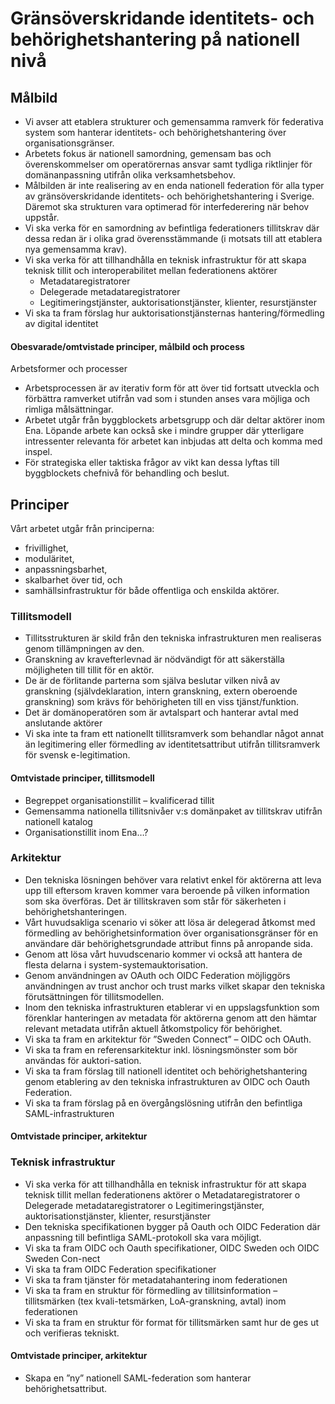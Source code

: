 # Gränsöverskridande identitets- och behörighetshantering på nationell nivå

## Målbild

- Vi avser att etablera strukturer och gemensamma ramverk för federativa system som hanterar identitets- och behörighetshantering över organisationsgränser.
- Arbetets fokus är nationell samordning, gemensam bas och överenskommelser om operatörernas ansvar samt tydliga riktlinjer för domänanpassning utifrån olika verksamhetsbehov.
- Målbilden är inte realisering av en enda nationell federation för alla typer av gränsöverskridande identitets- och behörighetshantering i Sverige. Däremot ska strukturen vara optimerad för interfederering när behov uppstår.
- Vi ska verka för en samordning av befintliga federationers tillitskrav där dessa redan är i olika grad överensstämmande (i motsats till att etablera nya gemensamma krav).
- Vi ska verka för att tillhandhålla en teknisk infrastruktur för att skapa teknisk tillit och interoperabilitet mellan federationens aktörer
   -	Metadataregistratorer 
   -	Delegerade metadataregistratorer 
   -	Legitimeringstjänster, auktorisationstjänster, klienter, resurstjänster
- Vi ska ta fram förslag hur auktorisationstjänsternas hantering/förmedling av digital identitet

#### Obesvarade/omtvistade principer, målbild och process
Arbetsformer och processer
- Arbetsprocessen är av iterativ form för att över tid fortsatt utveckla och förbättra ramverket utifrån vad som i stunden anses vara möjliga och rimliga målsättningar.
- Arbetet utgår från byggblockets arbetsgrupp och där deltar aktörer inom Ena. Löpande arbete kan också ske i mindre grupper där ytterligare intressenter relevanta för arbetet kan inbjudas att delta och komma med inspel. 
- För strategiska eller taktiska frågor av vikt kan dessa lyftas till byggblockets chefnivå för behandling och beslut.

## Principer
Vårt arbetet utgår från principerna:

- frivillighet,
- moduläritet,
- anpassningsbarhet,
- skalbarhet över tid, och
- samhällsinfrastruktur för både offentliga och enskilda aktörer.


### Tillitsmodell

- Tillitsstrukturen är skild från den tekniska infrastrukturen men realiseras genom tillämpningen av den.
- Granskning av kravefterlevnad är nödvändigt för att säkerställa möjligheten till tillit för en aktör.
- De är de förlitande parterna som själva beslutar vilken nivå av granskning (självdeklaration, intern granskning, extern oberoende granskning) som krävs för behörigheten till en viss tjänst/funktion.
- Det är domänoperatören som är avtalspart och hanterar avtal med anslutande aktörer
- Vi ska inte ta fram ett nationellt tillitsramverk som behandlar något annat än legitimering eller förmedling av identitetsattribut utifrån tillitsramverk för svensk e-legitimation.

#### Omtvistade principer, tillitsmodell
- Begreppet organisationstillit – kvalificerad tillit
- Gemensamma nationella tillitsnivåer v:s domänpaket av tillitskrav utifrån nationell katalog
- Organisationstillit inom Ena…?

### Arkitektur
- Den tekniska lösningen behöver vara relativt enkel för aktörerna att leva upp till eftersom kraven kommer vara beroende på vilken information som ska överföras. Det är tillitskraven som står för säkerheten i behörighetshanteringen.
- Vårt huvudsakliga scenario vi söker att lösa är delegerad åtkomst med förmedling av behörighetsinformation över organisationsgränser för en användare där behörighetsgrundade attribut finns på anropande sida.
- Genom att lösa vårt huvudscenario kommer vi också att hantera de flesta delarna i system-systemauktorisation.
- Genom användningen av OAuth och OIDC Federation möjliggörs användningen av trust anchor och trust marks vilket skapar den tekniska förutsättningen för tillitsmodellen.
- Inom den tekniska infrastrukturen etablerar vi en uppslagsfunktion som förenklar hanteringen av metadata för aktörerna genom att den hämtar relevant metadata utifrån aktuell åtkomstpolicy för behörighet.
- Vi ska ta fram en arkitektur för ”Sweden Connect” – OIDC och OAuth.
- Vi ska ta fram en referensarkitektur inkl. lösningsmönster som bör användas för auktori-sation.
- Vi ska ta fram förslag till nationell identitet och behörighetshantering genom etablering av den tekniska infrastrukturen av OIDC och Oauth Federation.
- Vi ska ta fram förslag på en övergångslösning utifrån den befintliga SAML-infrastrukturen

#### Omtvistade principer, arkitektur

### Teknisk infrastruktur
- Vi ska verka för att tillhandhålla en teknisk infrastruktur för att skapa teknisk tillit mellan federationens aktörer
o	Metadataregistratorer 
o	Delegerade metadataregistratorer 
o	Legitimeringstjänster, auktorisationstjänster, klienter, resurstjänster
- Den tekniska specifikationen bygger på Oauth och OIDC Federation där anpassning till befintliga SAML-protokoll ska vara möjligt.
- Vi ska ta fram OIDC och Oauth specifikationer, OIDC Sweden och OIDC Sweden Con-nect
- Vi ska ta fram OIDC Federation specifikationer
- Vi ska ta fram tjänster för metadatahantering inom federationen
- Vi ska ta fram en struktur för förmedling av tillitsinformation – tillitsmärken (tex kvali-tetsmärken, LoA-granskning, avtal) inom federationen 
- Vi ska ta fram en struktur för format för tillitsmärken samt hur de ges ut och verifieras tekniskt.

#### Omtvistade principer, arkitektur
- Skapa en ”ny” nationell SAML-federation som hanterar behörighetsattribut.

